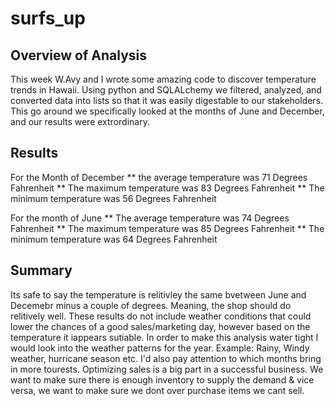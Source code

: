 # surfs_up
## Overview of Analysis
This week W.Avy and I wrote some amazing code to discover temperature trends in Hawaii. Using python and SQLALchemy we filtered, analyzed, and converted data into lists so that it was easily digestable to our stakeholders. This go around we specifically looked at the months of June and December, and our results were extrordinary.
## Results
For the Month of December 
** the average temperature was 71 Degrees Fahrenheit
** The maximum temperature was 83 Degrees Fahrenheit
** The minimum temperature was 56 Degrees Fahrenheit

For the month of June 
** The average temperature was 74 Degrees Fahrenheit
** The maximum temperature was 85 Degrees Fahrenheit
** The minimum temperature was 64 Degrees Fahrenheit 


## Summary
Its safe to say the temperature is relitivley the same bvetween June and Decemebr minus a couple of degrees. Meaning, the shop should do relitively well.
These results do not include weather conditions that could lower the chances of a good sales/marketing day, however based on the temperature it iappears sutiable.
In order to make this analysis water tight I would look into the weather patterns for the year. Example: Rainy, Windy weather, hurricane season etc. 
I'd also pay attention to which months bring in more tourests. Optimizing sales is a big part in a successful business. We want to make sure there is enough inventory to supply the demand & vice versa, we want to make sure we dont over purchase items we cant sell. 
